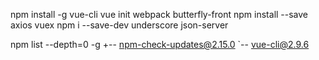 npm install -g vue-cli
vue init webpack butterfly-front
npm install --save axios vuex
npm i --save-dev underscore json-server




npm list --depth=0 -g
+-- npm-check-updates@2.15.0
`-- vue-cli@2.9.6


